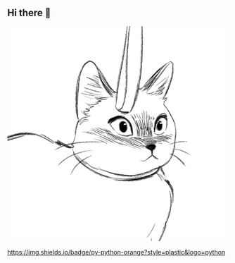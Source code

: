 ## Hi there 👋


<img src="https://github.com/Vitas-ai-ce/Vitas-ai-ce/blob/main/99px_ru_animacii_41920_koshka_s_chemto_igraet_na_belom_fone.gif" alt="The Unlimited" width="600">

https://img.shields.io/badge/py-python-orange?style=plastic&logo=python

                                                                                                            

